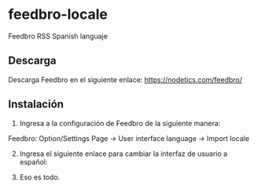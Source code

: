 # feedbro-locale
Feedbro RSS Spanish languaje

## Descarga

Descarga Feedbro en el siguiente enlace:
https://nodetics.com/feedbro/

## Instalación 

1. Ingresa a la configuración de Feedbro de la siguiente manera:


Feedbro: Option/Settings Page -> User interface language -> Import locale

2. Ingresa el siguiente enlace para cambiar la interfaz de usuario a español:


3. Eso es todo. 
